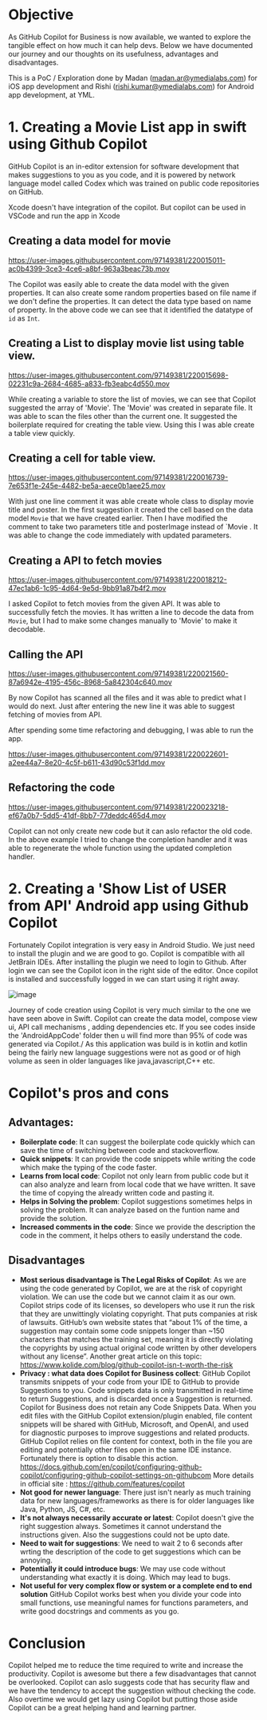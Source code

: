 # Objective
As GitHub Copilot for Business is now available, we wanted to explore the tangible effect on how much it can help devs. Below we have documented our journey and our thoughts on its usefulness, advantages and disadvantages.

This is a PoC / Exploration done by Madan (madan.ar@ymedialabs.com) for iOS app development and Rishi (rishi.kumar@ymedialabs.com) for Android app development, at YML. 

# 1. Creating a Movie List app in swift using Github Copilot

GitHub Copilot is an in-editor extension for software development that makes suggestions to you as you code, and it is powered by network language model called Codex which was trained on public code repositories on GitHub.

Xcode doesn't have integration of the copilot. But copilot can be used in VSCode and run the app in Xcode

## Creating a data model for movie



https://user-images.githubusercontent.com/97149381/220015011-ac0b4399-3ce3-4ce6-a8bf-963a3beac73b.mov

The Copilot was easily able to create the data model with the given properties. It can also create some random properties based on file name if we don't define the properties.
It can detect the data type based on name of property. In the above code we can see that it identified the datatype of `id` as `Int`.

## Creating a List to display movie list using table view.


https://user-images.githubusercontent.com/97149381/220015698-02231c9a-2684-4685-a833-fb3eabc4d550.mov

While creating a variable to store the list of movies, we can see that Copilot suggested the array of 'Movie'. The 'Movie' was created in separate file. It was able to scan the files other than the current one.
It suggested the boilerplate required for creating the table view. Using this I was able create a table view quickly.

## Creating a cell for table view.


https://user-images.githubusercontent.com/97149381/220016739-7e653f1e-245e-4482-be5a-aece0b1aee25.mov

With just one line comment it was able create whole class to display movie title and poster.
In the first suggestion it created the cell based on the data model `Movie` that we have created earlier. Then I have modified the comment to take two parameters title and posterImage instead of `Movie . It was able to change the code immediately with updated parameters.

## Creating a API to fetch movies


https://user-images.githubusercontent.com/97149381/220018212-47ec1ab6-1c95-4d64-9e5d-9bb91a87b4f2.mov

I asked Copilot to fetch movies from the given API. It was able to successfully fetch the movies. It has written a line to decode the data from `Movie`, but I had to make some changes manually to 'Movie' to make it decodable.

## Calling the API

https://user-images.githubusercontent.com/97149381/220021560-87a6942e-4195-456c-8968-5a842304c640.mov



By now Copilot has scanned all the files and it was able to predict what I would do next. Just after entering the new line it was able to suggest fetching of movies from API.


After spending some time refactoring and debugging, I was able to run the app.

https://user-images.githubusercontent.com/97149381/220022601-a2ee44a7-8e20-4c5f-b611-43d90c53f1dd.mov


## Refactoring the code


https://user-images.githubusercontent.com/97149381/220023218-ef67a0b7-5dd5-41df-8bb7-77deddc465d4.mov

Copilot can not only create new code but it can aslo refactor the old code. In the above example I tried to change the completion handler and it was able to regenerate the whole function using the updated completion handler.

# 2. Creating a 'Show List of USER from API' Android app using Github Copilot
Fortunately Copilot integration is very easy in Android Studio. We just need to install the plugin and we are good to go. Copilot is compatible with all JetBrain IDEs.
After installing the plugin we need to login to Github. After login we can see the Copilot icon in the right side of the editor.
Once copilot is installed and successfully logged in we can start using it right away.

![image](https://user-images.githubusercontent.com/96165741/220276060-90953e06-3f87-479a-b6a7-6bfd21623969.png)


Journey of code creation using Copilot is very much similar to the one we have seen above in Swift. Copilot can create the data model, compose view ui, API call mechanisms , adding dependencies etc.
If you see codes inside the 'AndroidAppCode' folder then u will find more than 95% of code was generated via Copilot./
As this application was build is in kotlin and kotlin being the fairly new language suggestions were not as good or of high volume as seen in older languages like java,javascript,C++ etc.

# Copilot's pros and cons 
## Advantages:
- **Boilerplate code**:
  It can suggest the boilerplate code quickly which can save the time of switching between code and stackoverflow.
- **Quick snippets**:
  It can provide the code snippets while writing the code which make the typing of the code faster.
- **Learns from local code**:
  Copilot not only learn from public code but it can also analyze and learn from local code that we have written. It save the time of copying the already written code and pasting it.
- **Helps in Solving the problem**:
  Copilot suggestions sometimes helps in solving the problem. It can analyze based on the funtion name and provide the solution.
- **Increased comments in the code**:
  Since we provide the description the code in the comment, it helps others to easily understand the code.

## Disadvantages
- **Most serious disadvantage is The Legal Risks of Copilot**:
  As we are using the code generated by Copilot, we are at the risk of copyright violation. We can use the code but we cannot claim it as our own. Copilot strips code of its licenses, so developers who use it run the risk that they are unwittingly violating copyright. That puts companies at risk of lawsuits. GitHub’s own website states that “about 1% of the time, a suggestion may contain some code snippets longer than ~150 characters that matches the training set, meaning it is directly violating the copyrights by using actual original code written by other developers without any license”. Another great article on this topic: https://www.kolide.com/blog/github-copilot-isn-t-worth-the-risk
- **Privacy : what data does Copilot for Business collect**:
  GitHub Copilot transmits snippets of your code from your IDE to GitHub to provide Suggestions to you. Code snippets data is only transmitted in real-time to return Suggestions, and is discarded once a Suggestion is returned. Copilot for Business does not retain any Code Snippets Data. When you edit files with the GitHub Copilot extension/plugin enabled, file content snippets will be shared with GitHub, Microsoft, and OpenAI, and used for diagnostic purposes to improve suggestions and related products. GitHub Copilot relies on file content for context, both in the file you are editing and potentially other files open in the same IDE instance. Fortunately there is option to disable this action. https://docs.github.com/en/copilot/configuring-github-copilot/configuring-github-copilot-settings-on-githubcom
  More details in official site : https://github.com/features/copilot  
- **Not good for newer language**:
  There just isn't nearly as much training data for new languages/frameworks as there is for older languages like Java, Python, JS, C#, etc.
- **It's not always necessarily accurate or latest**:
  Copilot doesn't give the right suggestion always. Sometimes it cannot understand the instructions given. Also the suggestions could not be upto date.
- **Need to wait for suggestions**:
  We need to wait 2 to 6 seconds after wrting the description of the code to get suggestions which can be annoying.
- **Potentially it could introduce bugs**:
   We may use code without understanding what exactly it is doing. Which may lead to bugs.
- **Not useful for very complex flow or system or a complete end to end solution**
  GitHub Copilot works best when you divide your code into small functions, use meaningful names for functions parameters, and write good docstrings and comments as you go.

# Conclusion
Copilot helped me to reduce the time required to write and increase the productivity. Copilot is awesome but there a few disadvantages that cannot be overlooked. Copilot can aslo suggests code that has security flaw and we have the tendency to accept the suggestion without checking the code. Also overtime we would get lazy using Copilot but putting those aside Copilot can be a great helping hand and learning partner.

